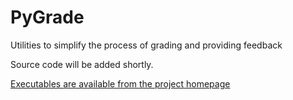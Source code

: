 # PyGrade
Utilities to simplify the process of grading and providing feedback

Source code will be added shortly.

[Executables are available from the project homepage](https://sites.google.com/view/pygrade)
